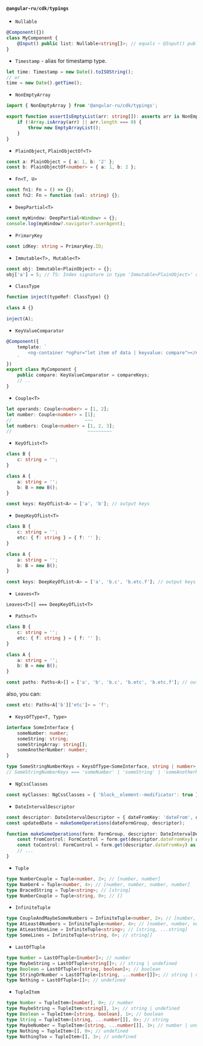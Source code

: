 #### `@angular-ru/cdk/typings`

-   `Nullable`

```typescript
@Component({})
class MyComponent {
    @Input() public list: Nullable<string[]>; // equals ~ @Input() public list: string[] | null | undefined;
}
```

-   `Timestamp` - alias for timestamp type.

```typescript
let time: Timestamp = new Date().toISOString();
// or
time = new Date().getTime();
```

-   `NonEmptyArray`

```typescript
import { NonEmptyArray } from '@angular-ru/cdk/typings';

export function assertIsEmptyList(arr: string[]): asserts arr is NonEmptyArray<string> {
    if (!Array.isArray(arr) || arr.length === 0) {
        throw new EmptyArrayList();
    }
}
```

-   `PlainObject`, `PlainObjectOf<T>`

```typescript
const a: PlainObject = { a: 1, b: '2' };
const b: PlainObjectOf<number> = { a: 1, b: 2 };
```

-   `Fn<T, U>`

```typescript
const fn1: Fn = () => {};
const fn2: Fn = function (val: string) {};
```

-   `DeepPartial<T>`

```typescript
const myWindow: DeepPartial<Window> = {};
console.log(myWindow?.navigator?.userAgent);
```

-   `PrimaryKey`

```typescript
const idKey: string = PrimaryKey.ID;
```

-   `Immutable<T>, Mutable<T>`

```typescript
const obj: Immutable<PlainObject> = {};
obj['a'] = 5; // TS: Index signature in type 'Immutable<PlainObject>' only permits reading
```

-   `ClassType`

```typescript
function inject(typeRef: ClassType) {}

class A {}

inject(A);
```

-   `KeyValueComparator`

```typescript
@Component({
    template: `
        <ng-container *ngFor="let item of data | keyvalue: compare"></ng-container>
    `
})
export class MyComponent {
    public compare: KeyValueComparator = compareKeys;
    // ..
}
```

-   `Couple<T>`

```typescript
let operands: Couple<number> = [1, 2];
let number: Couple<number> = [1];
//                           ~~~
let numbers: Couple<number> = [1, 2, 3];
//                            ~~~~~~~~~
```

-   `KeyOfList<T>`

```typescript
class B {
    c: string = '';
}

class A {
    a: string = '';
    b: B = new B();
}

const keys: KeyOfList<A> = ['a', 'b']; // output keys
```

-   `DeepKeyOfList<T>`

```typescript
class B {
    c: string = '';
    etc: { f: string } = { f: '' };
}

class A {
    a: string = '';
    b: B = new B();
}

const keys: DeepKeyOfList<A> = ['a', 'b.c', 'b.etc.f']; // output keys
```

-   `Leaves<T>`

`Leaves<T>[] === DeepKeyOfList<T>`

-   `Paths<T>`

```typescript
class B {
    c: string = '';
    etc: { f: string } = { f: '' };
}

class A {
    a: string = '';
    b: B = new B();
}

const paths: Paths<A>[] = ['a', 'b', 'b.c', 'b.etc', 'b.etc.f']; // output keys
```

also, you can:

```typescript
const etc: Paths<A['b']['etc']> = 'f';
```

-   `KeysOfType<T, Type>`

```typescript
interface SomeInterface {
    someNumber: number;
    someString: string;
    someStringArray: string[];
    someAnotherNumber: number;
}

type SomeStringNumberKeys = KeysOfType<SomeInterface, string | number>;
// SomeStringNumberKeys === 'someNumber' | 'someString' | 'someAnotherNumber'
```

-   `NgCssClasses`

```typescript
const myClasses: NgCssClasses = { 'block__element--modificator': true };
```

-   `DateIntervalDescriptor`

```typescript
const descriptor: DateIntervalDescriptor = { dateFromKey: 'dateFrom', dateToKey: 'dateTo' };
const updatedDate = makeSomeOperations(dateFormGroup, descriptor);

function makeSomeOperations(form: FormGroup, descriptor: DateIntervalDescriptor) {
    const fromControl: FormControl = form.get(descriptor.dateFromKey) as FormControl;
    const toControl: FormControl = form.get(descriptor.dateFromKey) as FormControl;
    // ...
}
```

-   `Tuple`

```typescript
type NumberCouple = Tuple<number, 2>; // [number, number]
type Number4 = Tuple<number, 4>; // [number, number, number, number]
type BracedString = Tuple<string>; // [string]
type NumberCouple = Tuple<string, 0>; // []
```

-   `InfiniteTuple`

```typescript
type CoupleAndMaybeSomeNumbers = InfiniteTuple<number, 2>; // [number, number, ...number]
type AtLeast4Numbers = InfiniteTuple<number, 4>; // [number, number, number, number, ...number]
type AtLeastOneLine = InfiniteTuple<string>; // [string, ...string]
type SomeLines = InfiniteTuple<string, 0>; // string[]
```

-   `LastOfTuple`

```typescript
type Number = LastOfTuple<[number]>; // number
type MaybeString = LastOfTuple<string[]>; // string | undefined
type Boolean = LastOfTuple<[string, boolean]>; // boolean
type StringOrNumber = LastOfTuple<[string, ...number[]]>; // string | number
type Nothing = LastOfTuple<[]>; // undefined
```

-   `TupleItem`

```typescript
type Number = TupleItem<[number], 0>; // number
type MaybeString = TupleItem<string[], 1>; // string | undefined
type Boolean = TupleItem<[string, boolean], 1>; // boolean
type String = TupleItem<[string, ...number[]], 0>; // string
type MaybeNumber = TupleItem<[string, ...number[]], 3>; // number | undefined
type Nothing = TupleItem<[], 0>; // undefined
type NothingToo = TupleItem<[], 3>; // undefined
```
